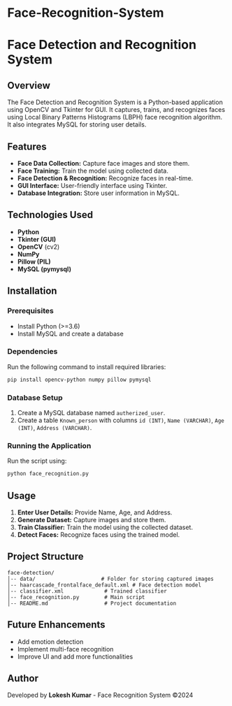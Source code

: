 # Face-Recognition-System
# Face Detection and Recognition System

## Overview
The Face Detection and Recognition System is a Python-based application using OpenCV and Tkinter for GUI. It captures, trains, and recognizes faces using Local Binary Patterns Histograms (LBPH) face recognition algorithm. It also integrates MySQL for storing user details.

## Features
- **Face Data Collection:** Capture face images and store them.
- **Face Training:** Train the model using collected data.
- **Face Detection & Recognition:** Recognize faces in real-time.
- **GUI Interface:** User-friendly interface using Tkinter.
- **Database Integration:** Store user information in MySQL.

## Technologies Used
- **Python**
- **Tkinter (GUI)**
- **OpenCV** (cv2)
- **NumPy**
- **Pillow (PIL)**
- **MySQL (pymysql)**

## Installation

### Prerequisites
- Install Python (>=3.6)
- Install MySQL and create a database

### Dependencies
Run the following command to install required libraries:
```sh
pip install opencv-python numpy pillow pymysql
```

### Database Setup
1. Create a MySQL database named `autherized_user`.
2. Create a table `Known_person` with columns `id (INT)`, `Name (VARCHAR)`, `Age (INT)`, `Address (VARCHAR)`.

### Running the Application
Run the script using:
```sh
python face_recognition.py
```

## Usage
1. **Enter User Details:** Provide Name, Age, and Address.
2. **Generate Dataset:** Capture images and store them.
3. **Train Classifier:** Train the model using the collected dataset.
4. **Detect Faces:** Recognize faces using the trained model.

## Project Structure
```
face-detection/
│-- data/                     # Folder for storing captured images
│-- haarcascade_frontalface_default.xml # Face detection model
│-- classifier.xml             # Trained classifier
│-- face_recognition.py        # Main script
│-- README.md                  # Project documentation
```

## Future Enhancements
- Add emotion detection
- Implement multi-face recognition
- Improve UI and add more functionalities

## Author
Developed by **Lokesh Kumar** - Face Recognition System ©2024
